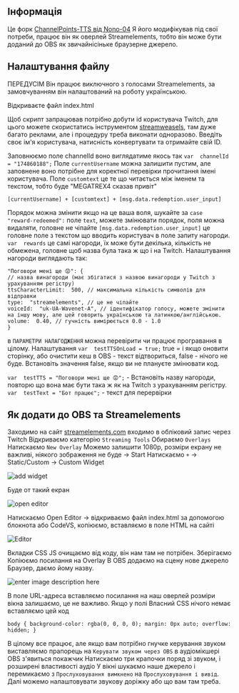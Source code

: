 ## **Інформація**
Це форк [ChannelPoints-TTS від Nono-04](https://github.com/Nono-04/ChannelPoints-TTS)
Я його модифікував під свої потреби, працює він як оверлей Streamelements, тобто він може бути доданий до OBS як звичайнісіньке браузерне джерело. 

## Налаштування файлу
ПЕРЕДУСІМ Він працює виключного з голосами Streamelements, за замовчуванням він налаштований на роботу українською.

Відкриваєте файл index.html 

Щоб скрипт запрацював потрібно добути id користувача Twitch, для цього можете скористатись інструментом [streamweasels](https://www.streamweasels.com/tools/convert-twitch-username-to-user-id/), там дуже багато реклами, але і процедуру треба виконати одноразово. Введіть своє ім'я користувача,  натисність конвертувати та отримайте свій ID.

Заповнюємо поле  channelId воно виглядатиме якось так `var  channelId = "174860188";`
Поле `currentUsername` можна залишити пустим, але заповнене воно потрібне для коректної перевірки прочитання імені користувача.
Поле `customtext` це те що читається між іменем та текстом, тобто буде "MEGATREX4 сказав привіт" 

    [currentUsername] + [customtext] + [msg.data.redemption.user_input]
    
Порядок можна змінити якщо на це ваша воля, шукайте за `case  "reward-redeemed":` поле `text`, можете змінювати порядок, поля можна видаляти, головне не чіпайте `[msg.data.redemption.user_input]` це головне поле з текстом що вводить користувач в поле запиту нагороди.
`var  rewards`  це самі нагороди, їх може бути декілька, кількість не обмежена, головне щоб назва була така ж що і на Twitch.  Налаштування нагороди виглядають так:

    "Поговори мені ще 😡": {
    // назва винагороди (має збігатися з назвою винагороди у Twitch з урахуванням регістру)
    ttsCharacterLimit:  500, // максимальна кількість символів для відправки
    type:  "streamelements", // це не чіпайте
    voiceId:  "uk-UA-Wavenet-A", // ідентифікатор голосу, можете змінити на іншу мову, але цей говорить українською та латинкою/англійською.
    volume:  0.40, // гучність вимірюється 0.0 - 1.0
    }
в `ПАРАМЕТРИ НАЛАГОДЖЕННЯ` можна перевірити чи працює програвання в цілому.
 Налаштування `var  testTTSOnLoad = true;`
true = і якщо оновити сторінку, або очистити кеш в OBS - текст відтвориться, false - нічого не буде.
Встановіть значення false, якщо ви не плануєте змінювати код.

`var  testTTS = "Поговори мені ще 😡";` - Встановіть назву нагороди, повторю що вона має бути така ж як на Twitch з урахуванням регістру.
`var  testText = "Бот працює";` -  текст для перервірки

## Як додати до OBS та Streamelements
Заходимо на сайт [streamelements.com](streamelements.com)
входимо в обліковий запис через Twitch
Відкриваємо категорію `Streaming Tools` 
Обираємо `Overlays` 
Натискаємо `New Overlay` 
 Можемо залишити 1080p, розміри екрану не важливі, ніякого зображення не буде -> Start
 Натискаємо `+` -> Static/Custom -> Custom Widget
 
![add widget](https://i.imgur.com/xHgkFsp.png)

Буде от такий екран

![open editor](https://i.imgur.com/T1t4JI1.png)

Натискаємо Open Editor -> відкриваємо файл index.html за допомогою блокнота або CodeVS, копіюємо, вставляємо в поле HTML на сайті 

![Editor](https://i.imgur.com/ZhlJM8o.png)

Вкладки CSS JS очищаємо від коду, він нам там не потрібен. 
Зберігаємо
Копіюємо посилання на Overlay
В OBS додаємо на сцену нове джерело Браузер, даємо йому назву.

![enter image description here](https://i.imgur.com/2pPPtHA.png)

В поле URL-адреса вставляємо посилання на наш оверлей
розміри вікна залишаємо, це не важливо.
Якщо у полі Власний CSS нічого немає вставляємо цей код 

    body { background-color: rgba(0, 0, 0, 0); margin: 0px auto; overflow: hidden; }
В цілому все працює, але якщо вам потрібно гнучке керування звуком виставляємо прапорець на `Керувати звуком через OBS` в аудіомікшері OBS з'явиться покажчик
Натискаємо три крапочки поряд зі звуком, і розширені властивості аудіо
У вікні шукаємо наше джерело і перемикаємо з `Прослуховування вимкнено` на `Прослуховування і вивід`. Далі можемо налаштовувати звукову доріжку або що вам там треба.
